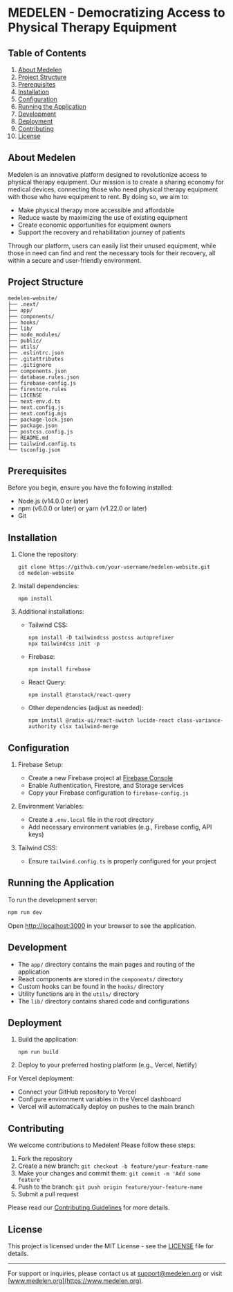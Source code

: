 # MEDELEN - Democratizing Access to Physical Therapy Equipment

## Table of Contents
1. [About Medelen](#about-medelen)
2. [Project Structure](#project-structure)
3. [Prerequisites](#prerequisites)
4. [Installation](#installation)
5. [Configuration](#configuration)
6. [Running the Application](#running-the-application)
7. [Development](#development)
8. [Deployment](#deployment)
9. [Contributing](#contributing)
10. [License](#license)

## About Medelen

Medelen is an innovative platform designed to revolutionize access to physical therapy equipment. Our mission is to create a sharing economy for medical devices, connecting those who need physical therapy equipment with those who have equipment to rent. By doing so, we aim to:

- Make physical therapy more accessible and affordable
- Reduce waste by maximizing the use of existing equipment
- Create economic opportunities for equipment owners
- Support the recovery and rehabilitation journey of patients

Through our platform, users can easily list their unused equipment, while those in need can find and rent the necessary tools for their recovery, all within a secure and user-friendly environment.

## Project Structure

```
medelen-website/
├── .next/
├── app/
├── components/
├── hooks/
├── lib/
├── node_modules/
├── public/
├── utils/
├── .eslintrc.json
├── .gitattributes
├── .gitignore
├── components.json
├── database.rules.json
├── firebase-config.js
├── firestore.rules
├── LICENSE
├── next-env.d.ts
├── next.config.js
├── next.config.mjs
├── package-lock.json
├── package.json
├── postcss.config.js
├── README.md
├── tailwind.config.ts
└── tsconfig.json
```

## Prerequisites

Before you begin, ensure you have the following installed:
- Node.js (v14.0.0 or later)
- npm (v6.0.0 or later) or yarn (v1.22.0 or later)
- Git

## Installation

1. Clone the repository:
   ```
   git clone https://github.com/your-username/medelen-website.git
   cd medelen-website
   ```

2. Install dependencies:
   ```
   npm install
   ```

3. Additional installations:
   - Tailwind CSS:
     ```
     npm install -D tailwindcss postcss autoprefixer
     npx tailwindcss init -p
     ```
   - Firebase:
     ```
     npm install firebase
     ```
   - React Query:
     ```
     npm install @tanstack/react-query
     ```
   - Other dependencies (adjust as needed):
     ```
     npm install @radix-ui/react-switch lucide-react class-variance-authority clsx tailwind-merge
     ```

## Configuration

1. Firebase Setup:
   - Create a new Firebase project at [Firebase Console](https://console.firebase.google.com/)
   - Enable Authentication, Firestore, and Storage services
   - Copy your Firebase configuration to `firebase-config.js`

2. Environment Variables:
   - Create a `.env.local` file in the root directory
   - Add necessary environment variables (e.g., Firebase config, API keys)

3. Tailwind CSS:
   - Ensure `tailwind.config.ts` is properly configured for your project

## Running the Application

To run the development server:

```bash
npm run dev
```

Open [http://localhost:3000](http://localhost:3000) in your browser to see the application.

## Development

- The `app/` directory contains the main pages and routing of the application
- React components are stored in the `components/` directory
- Custom hooks can be found in the `hooks/` directory
- Utility functions are in the `utils/` directory
- The `lib/` directory contains shared code and configurations

## Deployment

1. Build the application:
   ```
   npm run build
   ```

2. Deploy to your preferred hosting platform (e.g., Vercel, Netlify)

For Vercel deployment:
- Connect your GitHub repository to Vercel
- Configure environment variables in the Vercel dashboard
- Vercel will automatically deploy on pushes to the main branch

## Contributing

We welcome contributions to Medelen! Please follow these steps:

1. Fork the repository
2. Create a new branch: `git checkout -b feature/your-feature-name`
3. Make your changes and commit them: `git commit -m 'Add some feature'`
4. Push to the branch: `git push origin feature/your-feature-name`
5. Submit a pull request

Please read our [Contributing Guidelines](CONTRIBUTING.md) for more details.

## License

This project is licensed under the MIT License - see the [LICENSE](LICENSE) file for details.

---

For support or inquiries, please contact us at support@medelen.org or visit [www.medelen.org](https://www.medelen.org).